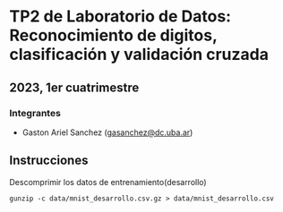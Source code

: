 #  TP2 de Laboratorio de Datos: Reconocimiento de digitos, clasificación y validación cruzada
## 2023, 1er cuatrimestre

### Integrantes

- Gaston Ariel Sanchez (gasanchez@dc.uba.ar)

## Instrucciones

Descomprimir los datos de entrenamiento(desarrollo)

```
gunzip -c data/mnist_desarrollo.csv.gz > data/mnist_desarrollo.csv 
```
